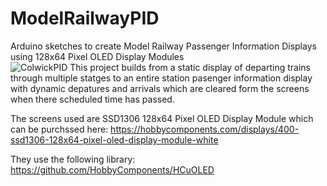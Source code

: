 # ModelRailwayPID
Arduino sketches to create Model Railway Passenger Information Displays using 128x64 Pixel OLED Display Modules  
![ColwickPID](https://user-images.githubusercontent.com/1519154/154557091-88a7e6d2-13dc-42bd-a739-62a1dd4b781f.jpeg)
This project builds from a static display of departing trains through multiple statges to an entire station pasenger information display with dynamic depatures and arrivals which are cleared form the screens when there scheduled time has passed.  
  
The screens used are SSD1306 128x64 Pixel OLED Display Module which can be purchssed here: https://hobbycomponents.com/displays/400-ssd1306-128x64-pixel-oled-display-module-white  
  
They use the following library: https://github.com/HobbyComponents/HCuOLED
